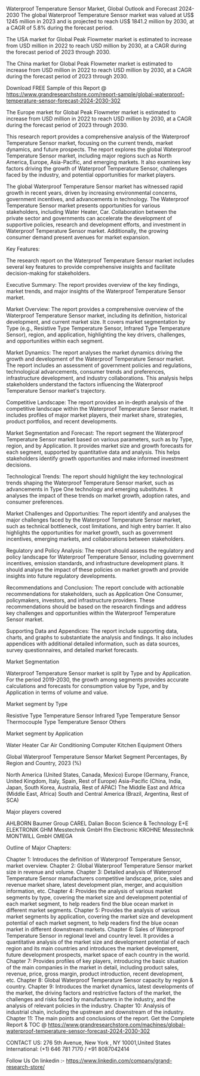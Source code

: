 Waterproof Temperature Sensor Market, Global Outlook and Forecast 2024-2030
The global Waterproof Temperature Sensor market was valued at US$ 1245 million in 2023 and is projected to reach US$ 1841.2 million by 2030, at a CAGR of 5.8% during the forecast period.

The USA market for Global Peak Flowmeter market is estimated to increase from USD million in 2022 to reach USD million by 2030, at a CAGR during the forecast period of 2023 through 2030.

The China market for Global Peak Flowmeter market is estimated to increase from USD million in 2022 to reach USD million by 2030, at a CAGR during the forecast period of 2023 through 2030.

Download FREE Sample of this Report @ https://www.grandresearchstore.com/report-sample/global-waterproof-temperature-sensor-forecast-2024-2030-302

The Europe market for Global Peak Flowmeter market is estimated to increase from USD million in 2022 to reach USD million by 2030, at a CAGR during the forecast period of 2023 through 2030.

This research report provides a comprehensive analysis of the Waterproof Temperature Sensor market, focusing on the current trends, market dynamics, and future prospects. The report explores the global Waterproof Temperature Sensor market, including major regions such as North America, Europe, Asia-Pacific, and emerging markets. It also examines key factors driving the growth of Waterproof Temperature Sensor, challenges faced by the industry, and potential opportunities for market players.

The global Waterproof Temperature Sensor market has witnessed rapid growth in recent years, driven by increasing environmental concerns, government incentives, and advancements in technology. The Waterproof Temperature Sensor market presents opportunities for various stakeholders, including Water Heater, Car. Collaboration between the private sector and governments can accelerate the development of supportive policies, research and development efforts, and investment in Waterproof Temperature Sensor market. Additionally, the growing consumer demand present avenues for market expansion.

Key Features:

The research report on the Waterproof Temperature Sensor market includes several key features to provide comprehensive insights and facilitate decision-making for stakeholders.

Executive Summary: The report provides overview of the key findings, market trends, and major insights of the Waterproof Temperature Sensor market.

Market Overview: The report provides a comprehensive overview of the Waterproof Temperature Sensor market, including its definition, historical development, and current market size. It covers market segmentation by Type (e.g., Resistive Type Temperature Sensor, Infrared Type Temperature Sensor), region, and application, highlighting the key drivers, challenges, and opportunities within each segment.

Market Dynamics: The report analyses the market dynamics driving the growth and development of the Waterproof Temperature Sensor market. The report includes an assessment of government policies and regulations, technological advancements, consumer trends and preferences, infrastructure development, and industry collaborations. This analysis helps stakeholders understand the factors influencing the Waterproof Temperature Sensor market's trajectory.

Competitive Landscape: The report provides an in-depth analysis of the competitive landscape within the Waterproof Temperature Sensor market. It includes profiles of major market players, their market share, strategies, product portfolios, and recent developments.

Market Segmentation and Forecast: The report segment the Waterproof Temperature Sensor market based on various parameters, such as by Type, region, and by Application. It provides market size and growth forecasts for each segment, supported by quantitative data and analysis. This helps stakeholders identify growth opportunities and make informed investment decisions.

Technological Trends: The report should highlight the key technological trends shaping the Waterproof Temperature Sensor market, such as advancements in Type One technology and emerging substitutes. It analyses the impact of these trends on market growth, adoption rates, and consumer preferences.

Market Challenges and Opportunities: The report identify and analyses the major challenges faced by the Waterproof Temperature Sensor market, such as technical bottleneck, cost limitations, and high entry barrier. It also highlights the opportunities for market growth, such as government incentives, emerging markets, and collaborations between stakeholders.

Regulatory and Policy Analysis: The report should assess the regulatory and policy landscape for Waterproof Temperature Sensor, including government incentives, emission standards, and infrastructure development plans. It should analyse the impact of these policies on market growth and provide insights into future regulatory developments.

Recommendations and Conclusion: The report conclude with actionable recommendations for stakeholders, such as Application One Consumer, policymakers, investors, and infrastructure providers. These recommendations should be based on the research findings and address key challenges and opportunities within the Waterproof Temperature Sensor market.

Supporting Data and Appendices: The report include supporting data, charts, and graphs to substantiate the analysis and findings. It also includes appendices with additional detailed information, such as data sources, survey questionnaires, and detailed market forecasts.

Market Segmentation

Waterproof Temperature Sensor market is split by Type and by Application. For the period 2019-2030, the growth among segments provides accurate calculations and forecasts for consumption value by Type, and by Application in terms of volume and value.

Market segment by Type

Resistive Type Temperature Sensor
Infrared Type Temperature Sensor
Thermocouple Type Temperature Sensor
Others

Market segment by Application

Water Heater
Car
Air Conditioning
Computer
Kitchen Equipment
Others

Global Waterproof Temperature Sensor Market Segment Percentages, By Region and Country, 2023 (%)

North America (United States, Canada, Mexico)
Europe (Germany, France, United Kingdom, Italy, Spain, Rest of Europe)
Asia-Pacific (China, India, Japan, South Korea, Australia, Rest of APAC)
The Middle East and Africa (Middle East, Africa)
South and Central America (Brazil, Argentina, Rest of SCA)

Major players covered

AHLBORN
Baumer Group
CAREL
Dalian Bocon Science & Technology
E+E ELEKTRONIK
GHM Messtechnik GmbH
Ifm Electronic
KROHNE Messtechnik
MONTWILL GmbH
OMEGA

Outline of Major Chapters:

Chapter 1: Introduces the definition of Waterproof Temperature Sensor, market overview.
Chapter 2: Global Waterproof Temperature Sensor market size in revenue and volume.
Chapter 3: Detailed analysis of Waterproof Temperature Sensor manufacturers competitive landscape, price, sales and revenue market share, latest development plan, merger, and acquisition information, etc.
Chapter 4: Provides the analysis of various market segments by type, covering the market size and development potential of each market segment, to help readers find the blue ocean market in different market segments.
Chapter 5: Provides the analysis of various market segments by application, covering the market size and development potential of each market segment, to help readers find the blue ocean market in different downstream markets.
Chapter 6: Sales of Waterproof Temperature Sensor in regional level and country level. It provides a quantitative analysis of the market size and development potential of each region and its main countries and introduces the market development, future development prospects, market space of each country in the world.
Chapter 7: Provides profiles of key players, introducing the basic situation of the main companies in the market in detail, including product sales, revenue, price, gross margin, product introduction, recent development, etc.
Chapter 8: Global Waterproof Temperature Sensor capacity by region & country.
Chapter 9: Introduces the market dynamics, latest developments of the market, the driving factors and restrictive factors of the market, the challenges and risks faced by manufacturers in the industry, and the analysis of relevant policies in the industry.
Chapter 10: Analysis of industrial chain, including the upstream and downstream of the industry.
Chapter 11: The main points and conclusions of the report.
Get the Complete Report & TOC @ https://www.grandresearchstore.com/machines/global-waterproof-temperature-sensor-forecast-2024-2030-302

CONTACT US:
276 5th Avenue, New York , NY 10001,United States
International: (+1) 646 781 7170 / +91 8087042414

Follow Us On linkedin :- https://www.linkedin.com/company/grand-research-store/
